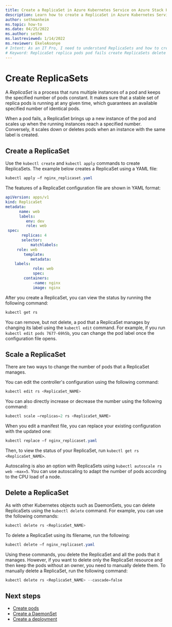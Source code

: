 ```yaml
---
title: Create a ReplicaSet in Azure Kubernetes Service on Azure Stack HCI and Windows Server
description: Learn how to create a ReplicaSet in Azure Kubernetes Service on Azure Stack HCI.
author: sethmanheim
ms.topic: how-to
ms.date: 04/25/2022
ms.author: sethm 
ms.lastreviewed: 1/14/2022
ms.reviewer: EkeleAsonye
# Intent: As an IT Pro, I need to understand ReplicaSets and how to create or delete them in order to manage pods in my AKS on Azure Stack HCI deployment. 
# Keyword: ReplicaSet replica pods pod fails create ReplicaSets delete ReplicaSets
---
```


# Create ReplicaSets

A *ReplicaSet* is a process that runs multiple instances of a pod and keeps the specified number of pods constant. It makes sure that a stable set of replica pods is running at any given time, which guarantees an available specified number of identical pods.

When a pod fails, a ReplicaSet brings up a new instance of the pod and scales up when the running instances reach a specified number. Conversely, it scales down or deletes pods when an instance with the same label is created.

## Create a ReplicaSet

Use the `kubectl create` and `kubectl apply` commands to create ReplicaSets. The example below creates a ReplicaSet using a YAML file:

```powershell
kubectl apply –f nginx_replicaset.yaml
```

The features of a ReplicaSet configuration file are shown in YAML format:

```yml
apiVersion: apps/v1  
kind: ReplicaSet  
metadata: 
      name: web
      labels: 
         env: dev
         role: web
 spec:  
       replicas: 4
       selector: 
           matchlabels: 
  	 role: web
        template:
           metadata:
   	labels:
       	    role: web
            spec:  
      	containers:  
       	    -name: nginx  
       	    image: nginx
```

After you create a ReplicaSet, you can view the status by running the following command:

```powershell
kubectl get rs
```

You can remove, but not delete, a pod that a ReplicaSet manages by changing its label using the `kubectl edit` command. For example, if you run `kubectl edit pods 7677-69h5b`, you can change the pod label once the configuration file opens.

## Scale a ReplicaSet

There are two ways to change the number of pods that a ReplicaSet manages. 

You can edit the controller's configuration using the following command:

```powershell
kubectl edit rs <ReplicaSet_NAME>
```

You can also directly increase or decrease the number using the following command:

```powershell
kubectl scale –replicas=2 rs <ReplicaSet_NAME>
```

When you edit a manifest file, you can replace your existing configuration with the updated one:

```powershell
kubectl replace –f nginx_replicaset.yaml
```

Then, to view the status of your ReplicaSet, run `kubectl get rs <ReplicaSet_NAME>`.

Autoscaling is also an option with ReplicaSets using `kubectl autoscale rs web –max=5`. You can use autoscaling to adapt the number of pods according to the CPU load of a node.

## Delete a ReplicaSet

As with other Kubernetes objects such as DaemonSets, you can delete ReplicaSets using the `kubectl delete` command. For example, you can use the following commands:

```powershell
kubectl delete rs <ReplicaSet_NAME>
```

To delete a ReplicaSet using its filename, run the following:

```powershell
kubectl delete –f nginx_replicaset.yaml
```

Using these commands, you delete the ReplicaSet and all the pods that it manages. However, if you want to delete only the ReplicaSet resource and then keep the pods without an owner, you need to manually delete them. To manually delete a ReplicaSet, run the following command:

```powershell
kubectl delete rs <ReplicaSet_NAME> --cascade=false
```

## Next steps

- [Create pods](create-pods.md)
- [Create a DaemonSet](create-daemonsets.md)
- [Create a deployment](create-deployments.md)
